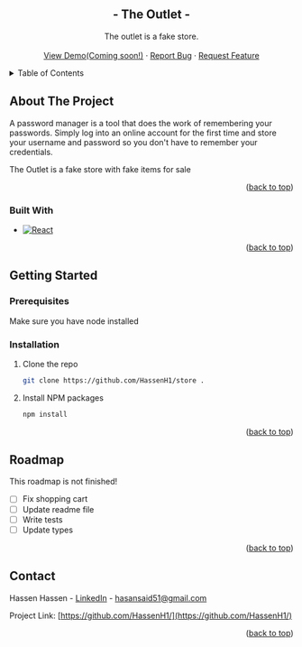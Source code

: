 ﻿<br />
<div align="center" id="readme-top">
  <h2 align="center">- The Outlet -</h2>
  <p align="center">
    The outlet is a fake store.
    <br />
    <br />
    <a href="https://github.com/HassenH1/password-manager">View Demo(Coming soon!)</a>
    ·
    <a href="https://github.com/HassenH1/password-manager/issues">Report Bug</a>
    ·
    <a href="https://github.com/HassenH1/password-manager/issues">Request Feature</a>
  </p>
</div>

<!-- TABLE OF CONTENTS -->
<details>
  <summary>Table of Contents</summary>
  <ol>
    <li>
      <a href="#about-the-project">About The Project</a>
      <ul>
        <li><a href="#built-with">Built With</a></li>
      </ul>
    </li>
    <li>
      <a href="#getting-started">Getting Started</a>
      <ul>
        <li><a href="#prerequisites">Prerequisites</a></li>
        <li><a href="#installation">Installation</a></li>
      </ul>
    </li>
    <li><a href="#roadmap">Roadmap</a></li>
    <li><a href="#contact">Contact</a></li>
  </ol>
</details>

<!-- ABOUT THE PROJECT -->

## About The Project

<!-- [passwordmanager-screenshot]: images/password-manager.png

![passwordmanager-screenshot] -->

<!-- Add photo here -->

A password manager is a tool that does the work of remembering your passwords. Simply log into an online account for the first time and store your username and password so you don't have to remember your credentials.

The Outlet is a fake store with fake items for sale

<p align="right">(<a href="#readme-top">back to top</a>)</p>

### Built With

[React.js]: https://img.shields.io/badge/React-20232A?style=for-the-badge&logo=react&logoColor=61DAFB
[React-url]: https://react.dev/

<!-- Add Bulma -->
<!-- [Bootstrap]: https://img.shields.io/badge/Bootstrap-563D7C?style=for-the-badge&logo=bootstrap&logoColor=white -->
<!-- [Bootstrap-url]: https://getbootstrap.com
[Bootstrap.com]: https://img.shields.io/badge/Bootstrap-563D7C?style=for-the-badge&logo=bootstrap&logoColor=white -->

- [![React][React.js]][React-url]
  <!-- - [![Bootstrap][Bootstrap]][Bootstrap-url] -->
  <!-- - [![Node][Node.js]][Node-url] -->
  <!-- - [![Express][Express.js]][Express-url] -->

<p align="right">(<a href="#readme-top">back to top</a>)</p>

<!-- GETTING STARTED -->

## Getting Started

### Prerequisites

Make sure you have node installed

### Installation

1. Clone the repo
   ```sh
   git clone https://github.com/HassenH1/store .
   ```
2. Install NPM packages

   ```sh
   npm install
   ```

<p align="right">(<a href="#readme-top">back to top</a>)</p>

<!-- ROADMAP -->

## Roadmap

This roadmap is not finished!

- [ ] Fix shopping cart
- [ ] Update readme file
- [ ] Write tests
- [ ] Update types

<p align="right">(<a href="#readme-top">back to top</a>)</p>

<!-- CONTACT -->

## Contact

Hassen Hassen - [LinkedIn](https://www.linkedin.com/in/hassenhassen/) - hasansaid51@gmail.com

Project Link: [https://github.com/HassenH1/](https://github.com/HassenH1/)

<p align="right">(<a href="#readme-top">back to top</a>)</p>
